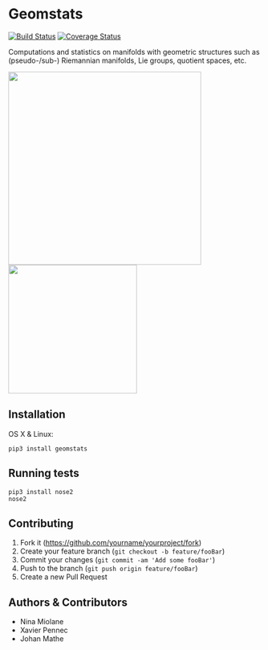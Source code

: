 # Geomstats
[![Build Status](https://travis-ci.org/ninamiolane/geomstats.svg?branch=master)](https://travis-ci.org/ninamiolane/geomstats)  [![Coverage Status](https://codecov.io/gh/ninamiolane/geomstats/branch/master/graph/badge.svg)](https://codecov.io/gh/ninamiolane/geomstats)

Computations and statistics on manifolds with geometric structures such as (pseudo-/sub-) Riemannian manifolds, Lie groups, quotient spaces, etc.

<img src="https://raw.githubusercontent.com/ninamiolane/geomstats/master/examples/imgs/gradient_descent.gif" width=384 height=384><img src="https://raw.githubusercontent.com/ninamiolane/geomstats/master/examples/imgs/h2_grid.png" width=256 height=256>


## Installation

OS X & Linux:

```
pip3 install geomstats
```

## Running tests

```
pip3 install nose2
nose2
```

## Contributing

1. Fork it (<https://github.com/yourname/yourproject/fork>)
2. Create your feature branch (`git checkout -b feature/fooBar`)
3. Commit your changes (`git commit -am 'Add some fooBar'`)
4. Push to the branch (`git push origin feature/fooBar`)
5. Create a new Pull Request

## Authors & Contributors

* Nina Miolane
* Xavier Pennec
* Johan Mathe
